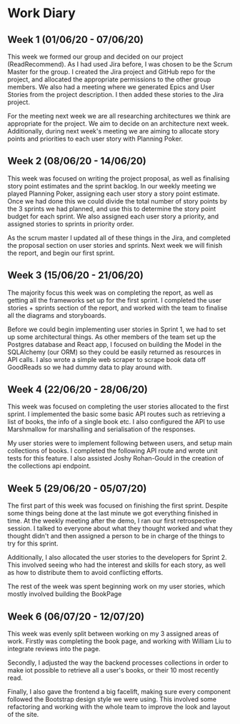 # Work Diary

## Week 1 (01/06/20 - 07/06/20)

This week we formed our group and decided on our project (ReadRecommend). As I had used Jira before, I was chosen to be the Scrum Master for the group. I created the Jira project and GitHub repo for the project, and allocated the appropriate permissions to the other group members. We also had a meeting where we generated Epics and User Stories from the project description. I then added these stories to the Jira project.

For the meeting next week we are all researching architectures we think are appropriate for the project. We aim to decide on an architecture next week. Additionally, during next week's meeting we are aiming to allocate story points and priorities to each user story with Planning Poker.

## Week 2 (08/06/20 - 14/06/20)

This week was focused on writing the project proposal, as well as finalising story point estimates and the sprint backlog. In our weekly meeting we played Planning Poker, assigning each user story a story point estimate. Once we had done this we could divide the total number of story points by the 3 sprints we had planned, and use this to determine the story point budget for each sprint. We also assigned each user story a priority, and assigned stories to sprints in priority order.

As the scrum master I updated all of these things in the Jira, and completed the proposal section on user stories and sprints. Next week we will finish the report, and begin our first sprint.

## Week 3 (15/06/20 - 21/06/20)

The majority focus this week was on completing the report, as well as getting all the frameworks set up for the first sprint. I completed the user stories + sprints section of the report, and worked with the team to finalise all the diagrams and storyboards.

Before we could begin implementing user stories in Sprint 1, we had to set up some architectural things. As other members of the team set up the Postgres database and React app, I focused on building the Model in the SQLAlchemy (our ORM) so they could be easily returned as resources in API calls. I also wrote a simple web scraper to scrape book data off GoodReads so we had dummy data to play around with.

## Week 4 (22/06/20 - 28/06/20)

This week was focused on completing the user stories allocated to the first sprint. I implemented the basic some basic API routes such as retrieving a list of books, the info of a single book etc. I also configured the API to use Marshmallow for marshalling and serialisation of the responses.

My user stories were to implement following between users, and setup main collections of books. I completed the following API route and wrote unit tests for this feature. I also assisted Joshy Rohan-Gould in the creation of the collections api endpoint.

## Week 5 (29/06/20 - 05/07/20)

The first part of this week was focused on finishing the first sprint. Despite some things being done at the last minute we got everything finished in time. At the weekly meeting after the demo, I ran our first retrospective session. I talked to everyone about what they thought worked and what they thought didn't and then assigned a person to be in charge of the things to try for this sprint.

Additionally, I also allocated the user stories to the developers for Sprint 2. This involved seeing who had the interest and skills for each story, as well as how to distribute them to avoid conflicting efforts.

The rest of the week was spent beginning work on my user stories, which mostly involved building the BookPage

## Week 6 (06/07/20 - 12/07/20)
This week was evenly split between working on my 3 assigned areas of work. Firstly was completing the book page, and working with William Liu to integrate reviews into the page. 

Secondly, I adjusted the way the backend processes collections in order to make iot possible to retrieve all a user's books, or their 10 most recently read. 

Finally, I also gave the frontend a big facelift, making sure every component followed the Bootstrap design style we were using. This involved some refactoring and working with the whole team to improve the look and layout of the site.